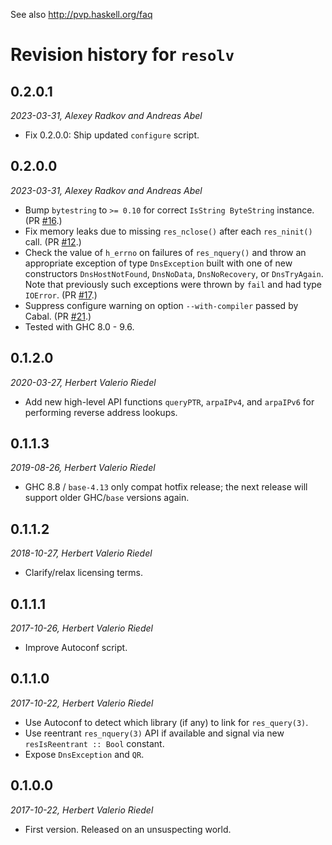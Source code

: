 See also http://pvp.haskell.org/faq

# Revision history for `resolv`

## 0.2.0.1

_2023-03-31, Alexey Radkov and Andreas Abel_

* Fix 0.2.0.0: Ship updated `configure` script.

## 0.2.0.0

_2023-03-31, Alexey Radkov and Andreas Abel_

* Bump `bytestring` to `>= 0.10` for correct `IsString ByteString` instance.
  (PR [#16](https://github.com/haskell-hvr/resolv/pull/16).)
* Fix memory leaks due to missing `res_nclose()` after each `res_ninit()` call.
  (PR [#12](https://github.com/haskell-hvr/resolv/pull/12).)
* Check the value of `h_errno` on failures of `res_nquery()` and throw an
  appropriate exception of type `DnsException` built with one of new
  constructors `DnsHostNotFound`, `DnsNoData`, `DnsNoRecovery`, or `DnsTryAgain`.
  Note that previously such exceptions were thrown by `fail` and had type `IOError`.
  (PR [#17](https://github.com/haskell-hvr/resolv/pull/17).)
* Suppress configure warning on option `--with-compiler` passed by Cabal.
  (PR [#21](https://github.com/haskell-hvr/resolv/pull/21).)
* Tested with GHC 8.0 - 9.6.

## 0.1.2.0

_2020-03-27, Herbert Valerio Riedel_

* Add new high-level API functions `queryPTR`, `arpaIPv4`, and
  `arpaIPv6` for performing reverse address lookups.

## 0.1.1.3

_2019-08-26, Herbert Valerio Riedel_

* GHC 8.8 / `base-4.13` only compat hotfix release; the next release will support
  older GHC/`base` versions again.

## 0.1.1.2

_2018-10-27, Herbert Valerio Riedel_

* Clarify/relax licensing terms.

## 0.1.1.1

_2017-10-26, Herbert Valerio Riedel_

* Improve Autoconf script.

## 0.1.1.0

_2017-10-22, Herbert Valerio Riedel_

* Use Autoconf to detect which library (if any) to link for `res_query(3)`.
* Use reentrant `res_nquery(3)` API if available and signal via new `resIsReentrant :: Bool` constant.
* Expose `DnsException` and `QR`.

## 0.1.0.0

_2017-10-22, Herbert Valerio Riedel_

* First version. Released on an unsuspecting world.
